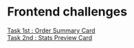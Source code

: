 # Frontend challenges

[Task 1st : Order Summary Card](https://saaqlainn.github.io/FrontEnd-Tasks/Order%20summary%20Card)<br>
[Task 2nd : Stats Preview Card](https://saaqlainn.github.io/FrontEnd-Tasks/Stats%20Preview%20Card)
